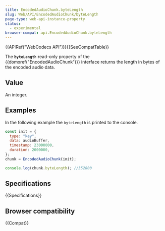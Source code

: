 ```yaml
---
title: EncodedAudioChunk.byteLength
slug: Web/API/EncodedAudioChunk/byteLength
page-type: web-api-instance-property
status:
  - experimental
browser-compat: api.EncodedAudioChunk.byteLength
---
```


{{APIRef("WebCodecs API")}}{{SeeCompatTable}}

The **`byteLength`** read-only property of the {{domxref("EncodedAudioChunk")}} interface returns the length in bytes of the encoded audio data.

## Value

An integer.

## Examples

In the following example the `byteLength` is printed to the console.

```js
const init = {
  type: "key",
  data: audioBuffer,
  timestamp: 23000000,
  duration: 2000000,
};
chunk = EncodedAudioChunk(init);

console.log(chunk.byteLength); //352800
```

## Specifications

{{Specifications}}

## Browser compatibility

{{Compat}}
